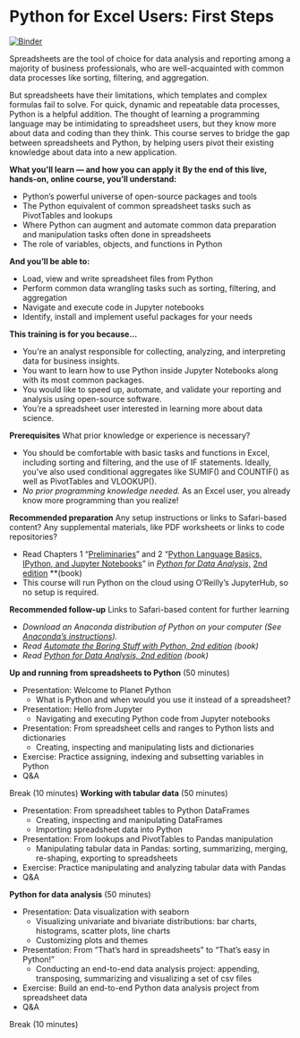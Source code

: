 # Python for Excel Users: First Steps

[![Binder](https://mybinder.org/badge_logo.svg)](https://mybinder.org/v2/gh/summerofgeorge/olt-python-for-excel-users/master)

Spreadsheets are the tool of choice for data analysis and reporting among a majority of business professionals, who are well-acquainted with common data processes like sorting, filtering, and aggregation. 

But spreadsheets have their limitations, which templates and complex formulas fail to solve. For quick, dynamic and repeatable data processes, Python is a helpful addition. The thought of learning a programming language may be intimidating to spreadsheet users, but they know more about data and coding than they think. 
This course serves to bridge the gap between spreadsheets and Python, by helping users pivot their existing knowledge about data into a new application.

**What you'll learn — and how you can apply it**
**By the end of this live, hands-on, online course, you’ll understand:**

- Python’s powerful universe of open-source packages and tools
- The Python equivalent of common spreadsheet tasks such as PivotTables and lookups 
- Where Python can augment and automate common data preparation and manipulation tasks often done in spreadsheets
- The role of variables, objects, and functions in Python 

**And you’ll be able to:**

- Load, view and write spreadsheet files from Python
- Perform common data wrangling tasks such as sorting, filtering, and aggregation
- Navigate and execute code in Jupyter notebooks
- Identify, install and implement useful packages for your needs

**This training is for you because...**

- You're an analyst responsible for collecting, analyzing, and interpreting data for business insights.
- You want to learn how to use Python inside Jupyter Notebooks along with its most common packages.
- You would like to speed up, automate, and validate your reporting and analysis using open-source software.
- You’re a spreadsheet user interested in learning more about data science.

**Prerequisites**  What prior knowledge or experience is necessary?

- You should be comfortable with basic tasks and functions in Excel, including sorting and filtering, and the use of IF statements. Ideally, you've also used conditional aggregates like SUMIF() and COUNTIF() as well as PivotTables and VLOOKUP().  
- *No prior programming knowledge needed.* As an Excel user, you already know more programming than you realize! 

**Recommended preparation**  Any setup instructions or links to Safari-based content? Any supplemental materials, like PDF worksheets or links to code repositories?

- Read Chapters 1 “[Preliminaries](https://learning.oreilly.com/library/view/python-for-data/9781491957653/ch01.html#intro)” and 2 “[Python Language Basics, IPython, and Jupyter Notebooks](https://learning.oreilly.com/library/view/python-for-data/9781491957653/ch02.html#intro-python-environment)” in [*Python for Data Analysis,*](https://learning.oreilly.com/library/view/python-for-data/9781491957653/) [2nd edition](https://learning.oreilly.com/library/view/python-for-data/9781491957653/) **(book)
- This course will run Python on the cloud using O’Reilly’s JupyterHub, so no setup is required.

**Recommended follow-up**  Links to Safari-based content for further learning

- *Download an Anaconda distribution of Python on your computer (See* [*Anaconda’s instructions*](https://www.anaconda.com/products/individual)*).*
- *Read* [*Automate the Boring Stuff with Python, 2nd edition*](https://learning.oreilly.com/library/view/automate-the-boring/9781098122584/) *(book)*
- *Read* [*Python for Data Analysis, 2nd edition*](https://learning.oreilly.com/library/view/python-for-data/9781491957653/) *(book)*



**Up and running from spreadsheets to Python** (50 minutes)

- Presentation: Welcome to Planet Python
    - What is Python and when would you use it instead of a spreadsheet?
- Presentation: Hello from Jupyter
    - Navigating and executing Python code from Jupyter notebooks
- Presentation: From spreadsheet cells and ranges to Python lists and dictionaries
    - Creating, inspecting and manipulating lists and dictionaries
- Exercise: Practice assigning, indexing and subsetting variables in Python
- Q&A

Break (10 minutes)
**Working with tabular data** (50 minutes)

- Presentation: From spreadsheet tables to Python DataFrames
    - Creating, inspecting and manipulating DataFrames
    - Importing spreadsheet data into Python
- Presentation: From lookups and PivotTables to Pandas manipulation
    - Manipulating tabular data in Pandas: sorting, summarizing, merging, re-shaping, exporting to spreadsheets
- Exercise:  Practice manipulating and analyzing tabular data with Pandas
- Q&A

**Python for data analysis** (50 minutes)
        

- Presentation: Data visualization with seaborn
    - Visualizing univariate and bivariate distributions: bar charts, histograms, scatter plots, line charts
    - Customizing plots and themes
- Presentation: From “That’s hard in spreadsheets” to “That’s easy in Python!”
    - Conducting an end-to-end data analysis project: appending, transposing, summarizing and visualizing a set of csv files
- Exercise:  Build an end-to-end Python data analysis project from spreadsheet data
- Q&A

Break (10 minutes) 



 

